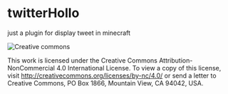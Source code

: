 # twitterHollo
just a plugin for display tweet in minecraft






![Creative commons](https://licensebuttons.net/l/by-nc/4.0/88x31.png "http://creativecommons.org/licenses/by-nc/4.0/")

This work is licensed under the Creative Commons Attribution-NonCommercial 4.0 International License. To view a copy of this license, visit http://creativecommons.org/licenses/by-nc/4.0/ or send a letter to Creative Commons, PO Box 1866, Mountain View, CA 94042, USA.
